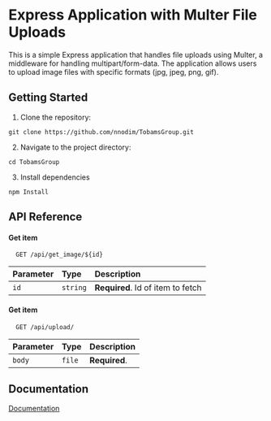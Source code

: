 
# Express Application with Multer File Uploads

This is a simple Express application that handles file uploads using Multer, a middleware for handling multipart/form-data. The application allows users to upload image files with specific formats (jpg, jpeg, png, gif).

## Getting Started

1. Clone the repository:

```console
git clone https://github.com/nnodim/TobamsGroup.git
```

2. Navigate to the project directory:

```console
cd TobamsGroup
```

3. Install dependencies

```console
npm Install
```

## API Reference

#### Get item

```http
  GET /api/get_image/${id}
```

| Parameter | Type     | Description                       |
| :-------- | :------- | :-------------------------------- |
| `id`      | `string` | **Required**. Id of item to fetch |

#### Get item

```http
  GET /api/upload/
```

| Parameter | Type     | Description                       |
| :-------- | :------- | :-------------------------------- |
| `body`      | `file` | **Required**. |

## Documentation

[Documentation](https://linktodocumentation)
